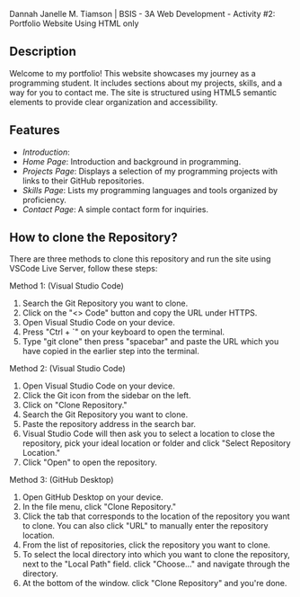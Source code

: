 Dannah Janelle M. Tiamson | BSIS - 3A
Web Development - Activity #2: Portfolio Website Using HTML only

## Description
Welcome to my portfolio! This website showcases my journey as a programming student. It includes sections about my projects, skills, and a way for you to contact me. The site is structured using HTML5 semantic elements to provide clear organization and accessibility.

## Features
- *Introduction*: 
- *Home Page*: Introduction and background in programming.
- *Projects Page*: Displays a selection of my programming projects with links to their GitHub repositories.
- *Skills Page*: Lists my programming languages and tools organized by proficiency.
- *Contact Page*: A simple contact form for inquiries.

## How to clone the Repository?
There are three methods to clone this repository and run the site using VSCode Live Server, follow these steps:

Method 1: (Visual Studio Code)
1. Search the Git Repository you want to clone.
2. Click on the "<> Code" button and copy the URL under HTTPS.
3. Open Visual Studio Code on your device.
4. Press "Ctrl + `" on your keyboard to open the terminal.
5. Type "git clone" then press "spacebar" and paste the URL which you have copied in the earlier step into the terminal.

Method 2: (Visual Studio Code)
1. Open Visual Studio Code on your device.
2. Click the Git icon from the sidebar on the left.
3. Click on "Clone Repository."
4. Search the Git Repository you want to clone.
5. Paste the repository address in the search bar.
6. Visual Studio Code will then ask you to select a location to close the repository, pick your ideal location or folder and click "Select Repository Location."
7. Click "Open" to open the repository.

Method 3: (GitHub Desktop)
1. Open GitHub Desktop on your device.
2. In the file menu, click "Clone Repository."
3. Click the tab that corresponds to the location of the repository you want to clone. You can also click "URL" to manually enter the repository location.
4. From the list of repositories, click the repository you want to clone.
5. To select the local directory into which you want to clone the repository, next to the "Local Path" field. click "Choose..." and navigate through the directory.
5. At the bottom of the window. click "Clone Repository" and you're done.

